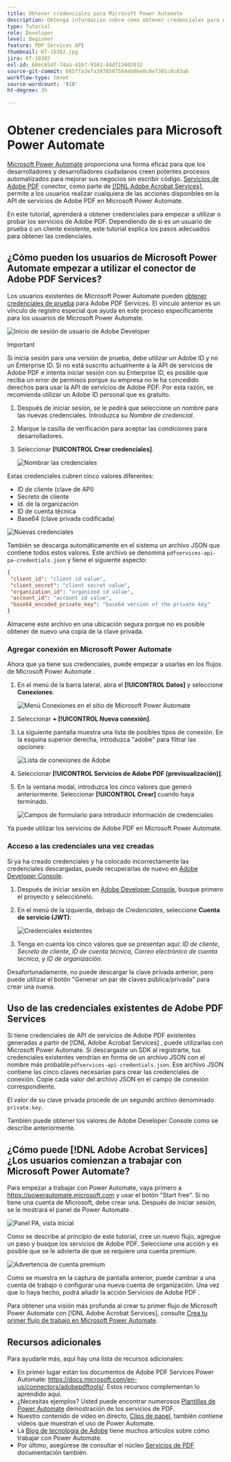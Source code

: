 ```yaml
---
title: Obtener credenciales para Microsoft Power Automate
description: Obtenga información sobre cómo obtener credenciales para empezar a utilizar o probar los servicios de Adobe PDF
type: Tutorial
role: Developer
level: Beginner
feature: PDF Services API
thumbnail: KT-10382.jpg
jira: KT-10382
exl-id: 68ec654f-74aa-41b7-9103-44df13402032
source-git-commit: b65ffa3efa3978587564eb0be0c0e7381c8c83ab
workflow-type: tm+mt
source-wordcount: '918'
ht-degree: 3%

---
```


# Obtener credenciales para Microsoft Power Automate

[Microsoft Power Automate](https://powerautomate.microsoft.com/es-es/) proporciona una forma eficaz para que los desarrolladores y desarrolladores ciudadanos creen potentes procesos automatizados para mejorar sus negocios sin escribir código. [Servicios de Adobe PDF](https://us.flow.microsoft.com/es-es/connectors/shared_adobepdftools/adobe-pdf-services/) conector, como parte de [[!DNL Adobe Acrobat Services]](https://developer.adobe.com/document-services), permite a los usuarios realizar cualquiera de las acciones disponibles en la API de servicios de Adobe PDF en Microsoft Power Automate.

En este tutorial, aprenderá a obtener credenciales para empezar a utilizar o probar los servicios de Adobe PDF. Dependiendo de si es un usuario de prueba o un cliente existente, este tutorial explica los pasos adecuados para obtener las credenciales.

## ¿Cómo pueden los usuarios de Microsoft Power Automate empezar a utilizar el conector de Adobe PDF Services?

Los usuarios existentes de Microsoft Power Automate pueden [obtener credenciales de prueba](https://www.adobe.com/go/powerautomate_getstarted) para Adobe PDF Services. El vínculo anterior es un vínculo de registro especial que ayuda en este proceso específicamente para los usuarios de Microsoft Power Automate.

![Inicio de sesión de usuario de Adobe Developer](assets/credentials_1.png)


>[!IMPORTANT]
> Si inicia sesión para una versión de prueba, debe utilizar un Adobe ID y no un Enterprise ID. Si no está suscrito actualmente a la API de servicios de Adobe PDF e intenta iniciar sesión con su Enterprise ID, es posible que reciba un error de permisos porque su empresa no le ha concedido derechos para usar la API de servicios de Adobe PDF. Por esta razón, se recomienda utilizar un Adobe ID personal que es gratuito.
>

1. Después de iniciar sesión, se le pedirá que seleccione un nombre para las nuevas credenciales. Introduzca su *Nombre de credencial*.
1. Marque la casilla de verificación para aceptar las condiciones para desarrolladores.
1. Seleccionar **[!UICONTROL Crear credenciales]**.

   ![Nombrar las credenciales](assets/credentials_2.png)

Estas credenciales cubren cinco valores diferentes:

* ID de cliente (clave de API)
* Secreto de cliente
* Id. de la organización
* ID de cuenta técnica
* Base64 (clave privada codificada)

![Nuevas credenciales](assets/credentials_3.png)

También se descarga automáticamente en el sistema un archivo JSON que contiene todos estos valores. Este archivo se denomina `pdfservices-api-pa-credentials.json` y tiene el siguiente aspecto:

```json
{
 "client_id": "client id value",
 "client_secret": "client secret value",
 "organization_id": "organized id value",
 "account_id": "account id value",
 "base64_encoded_private_key": "base64 version of the private key"
}
```

Almacene este archivo en una ubicación segura porque no es posible obtener de nuevo una copia de la clave privada.

### Agregar conexión en Microsoft Power Automate

Ahora que ya tiene sus credenciales, puede empezar a usarlas en los flujos de Microsoft Power Automate .

1. En el menú de la barra lateral, abra el **[!UICONTROL Datos]** y seleccione **Conexiones**:

   ![Menú Conexiones en el sitio de Microsoft Power Automate](assets/credentials_4.png)

1. Seleccionar **+ [!UICONTROL Nueva conexión]**.

1. La siguiente pantalla muestra una lista de posibles tipos de conexión. En la esquina superior derecha, introduzca &quot;adobe&quot; para filtrar las opciones:

   ![Lista de conexiones de Adobe](assets/credentials_5.png)

1. Seleccionar **[!UICONTROL Servicios de Adobe PDF (previsualización)]**.
1. En la ventana modal, introduzca los cinco valores que generó anteriormente. Seleccionar **[!UICONTROL Crear]** cuando haya terminado.

   ![Campos de formulario para introducir información de credenciales](assets/credentials_6.png)

Ya puede utilizar los servicios de Adobe PDF en Microsoft Power Automate.

### Acceso a las credenciales una vez creadas

Si ya ha creado credenciales y ha colocado incorrectamente las credenciales descargadas, puede recuperarlas de nuevo en [Adobe Developer Console](https://developer.adobe.com/console).

1. Después de iniciar sesión en [Adobe Developer Console](https://developer.adobe.com/console), busque primero el proyecto y selecciónelo.
1. En el menú de la izquierda, debajo de *Credenciales*, seleccione **Cuenta de servicio (JWT)**:

   ![Credenciales existentes](assets/credentials_7.png)

1. Tenga en cuenta los cinco valores que se presentan aquí: *ID de cliente*, *Secreto de cliente*, *ID de cuenta técnica*, *Correo electrónico de cuenta técnica*, y *ID de organización*.

Desafortunadamente, no puede descargar la clave privada anterior, pero puede utilizar el botón &quot;Generar un par de claves pública/privada&quot; para crear una nueva.

## Uso de las credenciales existentes de Adobe PDF Services

Si tiene credenciales de API de servicios de Adobe PDF existentes generadas a partir de [!DNL Adobe Acrobat Services] , puede utilizarlas con Microsoft Power Automate. Si descargaste un SDK al registrarte, tus credenciales existentes vendrían en forma de un archivo JSON con el nombre más probable `pdfservices-api-credentials.json`. Ese archivo JSON contiene las cinco claves necesarias para crear las credenciales de conexión. Copie cada valor del archivo JSON en el campo de conexión correspondiente.

El valor de su clave privada procede de un segundo archivo denominado `private.key`.

También puede obtener los valores de Adobe Developer Console como se describe anteriormente.

## ¿Cómo puede [!DNL Adobe Acrobat Services] ¿Los usuarios comienzan a trabajar con Microsoft Power Automate?

Para empezar a trabajar con Power Automate, vaya primero a <https://powerautomate.microsoft.com> y usar el botón &quot;Start free&quot;. Si no tiene una cuenta de Microsoft, debe crear una. Después de iniciar sesión, se le mostrará el panel de Power Automate .

![Panel PA, vista inicial](assets/credentials_8.png)

Como se describe al principio de este tutorial, cree un nuevo flujo, agregue un paso y busque los servicios de Adobe PDF. Seleccione una acción y es posible que se le advierta de que se requiere una cuenta premium.

![Advertencia de cuenta premium](assets/credentials_9.png)

Como se muestra en la captura de pantalla anterior, puede cambiar a una cuenta de trabajo o configurar una nueva cuenta de organización. Una vez que lo haya hecho, podrá añadir la acción Servicios de Adobe PDF .

Para obtener una visión más profunda al crear tu primer flujo de Microsoft Power Automate con [!DNL Adobe Acrobat Services], consulte [Crea tu primer flujo de trabajo en Microsoft Power Automate](https://experienceleague.adobe.com/docs/document-services/tutorials/pdfservices/create-workflow-power-automate.html).

## Recursos adicionales

Para ayudarle más, aquí hay una lista de recursos adicionales:

* En primer lugar están los documentos de Adobe PDF Services Power Automate: <https://docs.microsoft.com/en-us/connectors/adobepdftools/>. Estos recursos complementan lo aprendido aquí.
* ¿Necesitas ejemplos? Usted puede encontrar numerosos [Plantillas de Power Automate](https://powerautomate.microsoft.com/en-us/connectors/details/shared_adobepdftools/adobe-pdf-services/) demostración de los servicios de PDF.
* Nuestro contenido de vídeo en directo, [Clips de papel](https://www.youtube.com/playlist?list=PLcVEYUqU7VRe4sT-Bf8flvRz1XXUyGmtF), también contiene vídeos que muestran el uso de Power Automate.
* La [Blog de tecnología de Adobe](https://medium.com/adobetech/tagged/microsoft-power-automate) tiene muchos artículos sobre cómo trabajar con Power Automate.
* Por último, asegúrese de consultar el núcleo [Servicios de PDF](https://developer.adobe.com/document-services/docs/overview/) documentación también.
